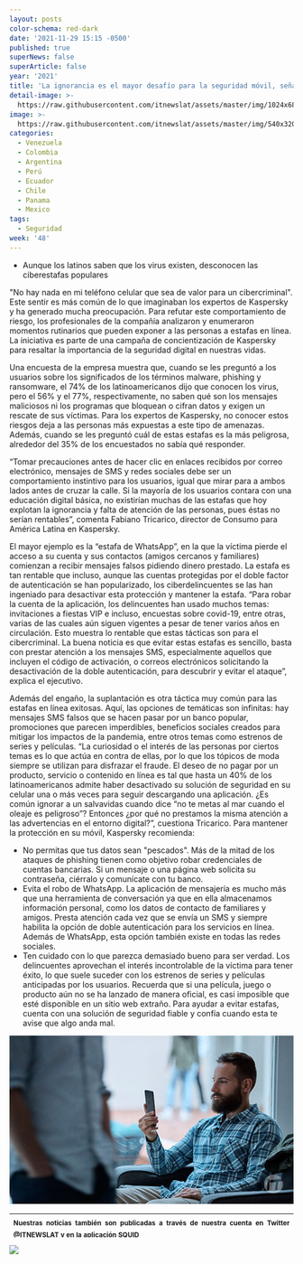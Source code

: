 ```yaml
---
layout: posts
color-schema: red-dark
date: '2021-11-29 15:15 -0500'
published: true
superNews: false
superArticle: false
year: '2021'
title: 'La ignorancia es el mayor desafío para la seguridad móvil, señala Kaspersky'
detail-image: >-
  https://raw.githubusercontent.com/itnewslat/assets/master/img/1024x680/Seguridad-Celular-g.jpg
image: >-
  https://raw.githubusercontent.com/itnewslat/assets/master/img/540x320/Seguridad-Celular-p.jpg
categories:
  - Venezuela
  - Colombia
  - Argentina
  - Perú
  - Ecuador
  - Chile
  - Panama
  - Mexico
tags:
  - Seguridad
week: '48'
---
```

- Aunque los latinos saben que los virus existen, desconocen las ciberestafas populares

"No hay nada en mi teléfono celular que sea de valor para un cibercriminal". Este sentir es más común de lo que imaginaban los expertos de Kaspersky y ha generado mucha preocupación. Para refutar este comportamiento de riesgo, los profesionales de la compañía analizaron y enumeraron momentos rutinarios que pueden exponer a las personas a estafas en línea. La iniciativa es parte de una campaña de concientización de Kaspersky para resaltar la importancia de la seguridad digital en nuestras vidas.

Una encuesta de la empresa muestra que, cuando se les preguntó a los usuarios sobre los significados de los términos malware, phishing y ransomware, el 74% de los latinoamericanos dijo que conocen los virus, pero el 56% y el 77%, respectivamente, no saben qué son los mensajes maliciosos ni los programas que bloquean o cifran datos y exigen un rescate de sus víctimas. Para los expertos de Kaspersky, no conocer estos riesgos deja a las personas más expuestas a este tipo de amenazas. Además, cuando se les preguntó cuál de estas estafas es la más peligrosa, alrededor del 35% de los encuestados no sabía qué responder.

“Tomar precauciones antes de hacer clic en enlaces recibidos por correo electrónico, mensajes de SMS y redes sociales debe ser un comportamiento instintivo para los usuarios, igual que mirar para a ambos lados antes de cruzar la calle. Si la mayoría de los usuarios contara con una educación digital básica, no existirían muchas de las estafas que hoy explotan la ignorancia y falta de atención de las personas, pues éstas no serían rentables”, comenta Fabiano Tricarico, director de Consumo para América Latina en Kaspersky.
 
El mayor ejemplo es la “estafa de WhatsApp”, en la que la víctima pierde el acceso a su cuenta y sus contactos (amigos cercanos y familiares) comienzan a recibir mensajes falsos pidiendo dinero prestado. La estafa es tan rentable que incluso, aunque las cuentas protegidas por el doble factor de autenticación se han popularizado, los ciberdelincuentes se las han ingeniado para desactivar esta protección y mantener la estafa. “Para robar la cuenta de la aplicación, los delincuentes han usado muchos temas: invitaciones a fiestas VIP e incluso, encuestas sobre covid-19, entre otras, varias de las cuales aún siguen vigentes a pesar de tener varios años en circulación. Esto muestra lo rentable que estas tácticas son para el cibercriminal. La buena noticia es que evitar estas estafas es sencillo, basta con prestar atención a los mensajes SMS, especialmente aquellos que incluyen el código de activación, o correos electrónicos solicitando la desactivación de la doble autenticación, para descubrir y evitar el ataque”, explica el ejecutivo.

Además del engaño, la suplantación es otra táctica muy común para las estafas en línea exitosas. Aquí, las opciones de temáticas son infinitas: hay mensajes SMS falsos que se hacen pasar por un banco popular, promociones que parecen imperdibles, beneficios sociales creados para mitigar los impactos de la pandemia, entre otros temas como estrenos de series y películas. “La curiosidad o el interés de las personas por ciertos temas es lo que actúa en contra de ellas, por lo que los tópicos de moda siempre se utilizan para disfrazar el fraude. El deseo de no pagar por un producto, servicio o contenido en línea es tal que hasta un 40% de los latinoamericanos admite haber desactivado su solución de seguridad en su celular una o más veces para seguir descargando una aplicación. ¿Es común ignorar a un salvavidas cuando dice “no te metas al mar cuando el oleaje es peligroso”? Entonces ¿por qué no prestamos la misma atención a las advertencias en el entorno digital?”, cuestiona Tricarico.
Para mantener la protección en su móvil, Kaspersky recomienda:

- No permitas que tus datos sean "pescados". Más de la mitad de los ataques de phishing tienen como objetivo robar credenciales de cuentas bancarias. Si un mensaje o una página web solicita su contraseña, ciérralo y comunícate con tu banco.
- Evita el robo de WhatsApp. La aplicación de mensajería es mucho más que una herramienta de conversación ya que en ella almacenamos información personal, como los datos de contacto de familiares y amigos. Presta atención cada vez que se envía un SMS y siempre habilita la opción de doble autenticación para los servicios en línea. Además de WhatsApp, esta opción también existe en todas las redes sociales.
- Ten cuidado con lo que parezca demasiado bueno para ser verdad. Los delincuentes aprovechan el interés incontrolable de la víctima para tener éxito, lo que suele suceder con los estrenos de series y películas anticipadas por los usuarios. Recuerda que si una película, juego o producto aún no se ha lanzado de manera oficial, es casi imposible que esté disponible en un sitio web extraño. Para ayudar a evitar estafas, cuenta con una solución de seguridad fiable y confía cuando esta te avise que algo anda mal.

![](https://raw.githubusercontent.com/itnewslat/assets/master/img/540x320/Seguridad-Celular-p.jpg)

<table style="height: 42px;" width="569">
<tbody>
<tr>
<td style="text-align: justify;"><sub><strong>Nuestras noticias también son publicadas a través de nuestra cuenta en Twitter <a href="https://twitter.com/itnewslat?lang=es">@ITNEWSLAT</a> y en la aplicación <a href="https://squidapp.co/en/">SQUID</a></strong></sub></td>
</tr>
</tbody>
</table>

<img src="https://tracker.metricool.com/c3po.jpg?hash=56f88a41e39ab42c063cc51676587a04"/>